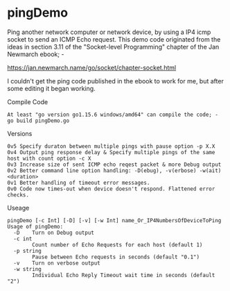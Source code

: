 # pingDemo
Ping another network computer or network device, by using a IP4 icmp socket to send an ICMP Echo request.
This demo code originated from the ideas in section 3.11 of the "Socket-level Programming" chapter of the
Jan Newmarch ebook; -

https://jan.newmarch.name/go/socket/chapter-socket.html

I couldn't get the ping code published in the ebook to work for me, but after some editing it began working.

Compile Code
```
At least "go version go1.15.6 windows/amd64" can compile the code; -
go build pingDemo.go
```

Versions
```
0v5 Specify duraton between multiple pings with pause option -p X.X
0v4 Output ping response delay & Specify multiple pings of the same host with count option -c X 
0v3 Increase size of sent ICMP echo reqest packet & more Debug output
0v2 Better command line option handling: -D(ebug), -v(erbose) -w(ait) <duration>
0v1 Better handling of timeout error messages.
0v0 Code now times-out when device doesn't respond. Flattened error checks.
```

Useage
```
pingDemo [-c Int] [-D] [-v] [-w Int] name_Or_IP4NumbersOfDeviceToPing
Usage of pingDemo:
  -D    Turn on Debug output
  -c int
        Count number of Echo Requests for each host (default 1)
  -p string
        Pause between Echo requests in seconds (default "0.1")
  -v    Turn on verbose output
  -w string
        Individual Echo Reply Timeout wait time in seconds (default "2")
```
